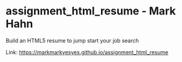 # assignment_html_resume - Mark Hahn
Build an HTML5 resume to jump start your job search

Link: https://markmarkyesyes.github.io/assignment_html_resume